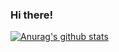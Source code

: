 ### Hi there!

[![Anurag's github stats](https://github-readme-stats.vercel.app/api?username=Ruakker)](https://github.com/Ruakker/github-readme-stats)
